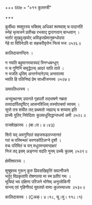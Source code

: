 +++
title = "०११ कुलस्त्री"

+++


कुर्वीथाः श्वशुरस्य भक्तिम् अधिकां श्वश्र्वाश् च पादानतिं  
स्नेहं भृत्यजने प्रतीच्छ रभसाद् द्वारागतान् बान्धवान् ।  
भर्तारं सुखदुःखयोर् अविकृतप्रेमानुबन्धोदया  
गेहे वा विपिनेऽपि वा सहचरीवृत्तेन नित्यं भज ॥५२६॥  


कालिदासनन्दिनः ।  


न नयति बहुमानस्यास्पदं स्निग्धबन्धून्  
न च गुणिनि समृद्धेऽप्य् आदरं याति ताते ।  
न भजति धृतिम् अन्तर्नन्दनेऽप्य् अन्तरात्मा  
भवति हि पतिनिष्ठं प्रेम साध्वीजनस्य ॥५२७॥  


उमापतिधरस्य ।  


अभ्युत्थानम् उपागते गृहपतौ तद्भाषणे नम्रता  
तत्पादार्पितदृष्टिर् आसनविधिस् तस्योपचर्या स्वयम् ।  
सुप्ते तत्र शयीत तत् प्रथमतो जह्याच् च शय्याम् इति  
प्राच्यैः पुतिर् निवेदिताः कुलवधूसिद्धान्तधर्मा अमी ॥५२८॥  


राजशेखरस्य । (बा।रा। ४।४३)  


शिरो यद् अवगुण्ठितं सहजरूढलज्जानतं  
गतं च परिमन्थरं चरणकोटिलग्ने दृशौ ।  
वचः परिमितं च यन् मधुरमन्दमन्दाक्षरं  
निजं तद् इयम् अङ्गना वदति नूनम् उच्चैः कुलम् ॥५२९॥  


क्षेमीश्वरस्य ।  


शुश्रूषस्व गुरून् कुरु प्रियसखिवृत्तिं सपत्नीजने  
भर्तुर् विप्रकृतापि रोषणतया मा स्म प्रतीपं गमः ।  
भूयिष्ठं भव दक्षिणा परिजने भोगेष्व् अनुत्सेकिनी   
यान्त्य् एवं गृहिणीपदं युवतयो वामाः कुलस्याधयः ॥५३०॥  


कालिदासस्य । (Çअक्। ४।१८, सू।मु। ११८।१)  


